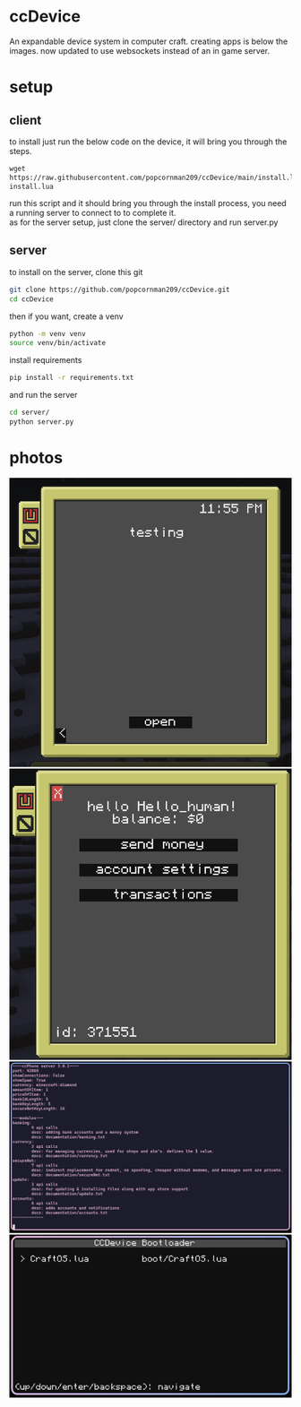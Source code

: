 # ccDevice
An expandable device system in computer craft. creating apps is below the images. now updated to use websockets instead of an in game server.

# setup
## client
to install just run the below code on the device, it will bring you through the steps.
```
wget https://raw.githubusercontent.com/popcornman209/ccDevice/main/install.lua
install.lua
```
run this script and it should bring you through the install process, you need a running server to connect to to complete it.<br />
as for the server setup, just clone the server/ directory and run server.py
## server
to install on the server, clone this git
```bash
git clone https://github.com/popcornman209/ccDevice.git
cd ccDevice
```
then if you want, create a venv
```bash
python -m venv venv
source venv/bin/activate
```
install requirements
```bash
pip install -r requirements.txt
```
and run the server
```bash
cd server/
python server.py
```

# photos
![rando image](photos/phone1.png)
![another rando image](photos/bank.png)
![other rando image](photos/server.png)
![rando image 2](photos/bootLoader.png)